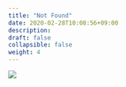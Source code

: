 ```yaml
---
title: "Not Found"
date: 2020-02-28T10:08:56+09:00
description: 
draft: false
collapsible: false
weight: 4
---
```

![](images/404.png)
